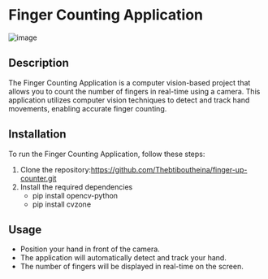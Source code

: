 # Finger Counting Application

![image](https://github.com/Thebtiboutheina/finger-up-counter/assets/58167996/5bf3f6b4-a2f2-4127-9cc5-9b2f424f5529)

## Description

The Finger Counting Application is a computer vision-based project that allows you to count the number of fingers in real-time using a camera. This application utilizes computer vision techniques to detect and track hand movements, enabling accurate finger counting.

## Installation

To run the Finger Counting Application, follow these steps:

1. Clone the repository:https://github.com/Thebtiboutheina/finger-up-counter.git
2. Install the required dependencies
    - pip install opencv-python
    - pip install cvzone

## Usage
- Position your hand in front of the camera.
- The application will automatically detect and track your hand.
- The number of fingers will be displayed in real-time on the screen.
